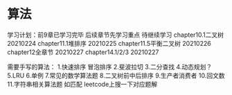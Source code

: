 # 算法
学习计划：前9章已学习完毕
后续章节先学习重点 待继续学习
chapter10.1二叉树 20210224
chapter11.1堆排序 20210225
chapter11.5平衡二叉树 20210226
chapter12全章节 20210227
chapter14.1/2/3 20210227

需要手写的算法：
1.快速排序 冒泡排序 
2.斐波拉切
3.二分查找
4.动态规划？
5.LRU
6.单例
7.常见的数学算法题
8.二叉树前中后排序
9.生产者消费者
10.回文数
11.字符串相关算法题 如匹配 
leetcode上搜一下对应题解



